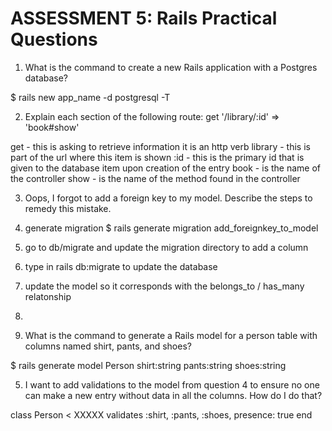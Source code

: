 # ASSESSMENT 5: Rails Practical Questions

1. What is the command to create a new Rails application with a Postgres database?

$ rails new app_name -d postgresql -T


2. Explain each section of the following route:  get '/library/:id' => 'book#show'

get - this is asking to retrieve information it is an http verb
library - this is part of the url where this item is shown
:id - this is the primary id that is given to the database item upon creation of the entry
book - is the name of the controller
show - is the name of the method found in the controller

3. Oops, I forgot to add a foreign key to my model. Describe the steps to remedy this mistake.

1. generate migration $ rails generate migration add_foreignkey_to_model
2. go to db/migrate and update the migration directory to add a column
3. type in rails db:migrate to update the database
4. update the model so it corresponds with the belongs_to / has_many relatonship
5. 



4. What is the command to generate a Rails model for a person table with columns named shirt, pants, and shoes?

$ rails generate model Person shirt:string pants:string shoes:string




5. I want to add validations to the model from question 4 to ensure no one can make a new entry without data in all the columns. How do I do that?

class Person < XXXXX
  validates :shirt, :pants, :shoes, presence: true
end
